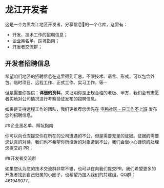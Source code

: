 # 龙江开发者

这是一个为黑龙江地区开发者，分享信息📝的一个仓库，这里有：

* 开发、技术工作的招聘信息；
* 企业黑名单、踩坑指南；
* 开发者交流群；



## 开发者招聘信息

希望咱们地区的招聘信息在这里得到汇总，不限技术、语言、形式，可以包含外包、临时项目、远程工作、正式工作、实习工作，等···

但是需要你提供：**详细的资料**，来证明你是正规合格的老板、甲方，我们会有志愿者实地对公司情况进行考察验证发布的招聘信息。

如果是支持远程工作的团队，我们更推荐您优先在 [电鸭社区 - 只工作不上班](https://eleduck.com/) 发布您的招聘信息。



##企业黑名单、踩坑指南

你可以向仓库提交你在所在的公司遭遇的不公，但是需要充足的证据。证据的需要您认真的对待，我们也不希望你所控诉的对象遭到不公，我们会很小心谨慎的处理您提交的 PR；



##开发者交流群

如果您认为您的技术交流群非常不错，也可以在向我们提交PR，我们希望更多的开发者找到自己归属的小圈子，也希望乃加入我们的共建组，QQ群：461949077。
